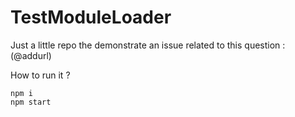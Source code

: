 # TestModuleLoader

Just a little repo the demonstrate an issue related to this question : (@addurl)

How to run it ?
```
npm i
npm start
```
